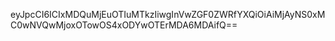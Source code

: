 eyJpcCI6ICIxMDQuMjEuOTIuMTkzIiwgInVwZGF0ZWRfYXQiOiAiMjAyNS0xMC0wNVQwMjoxOTowOS4xODYwOTErMDA6MDAifQ==